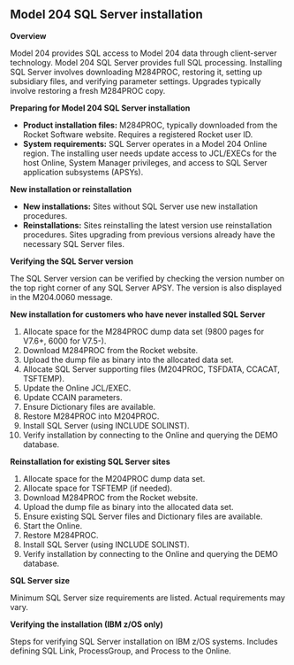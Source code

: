 ## Model 204 SQL Server installation

**Overview**

Model 204 provides SQL access to Model 204 data through client-server technology.  Model 204 SQL Server provides full SQL processing.  Installing SQL Server involves downloading M284PROC, restoring it, setting up subsidiary files, and verifying parameter settings.  Upgrades typically involve restoring a fresh M284PROC copy.

**Preparing for Model 204 SQL Server installation**

*   **Product installation files:**  M284PROC, typically downloaded from the Rocket Software website.  Requires a registered Rocket user ID.
*   **System requirements:** SQL Server operates in a Model 204 Online region.  The installing user needs update access to JCL/EXECs for the host Online, System Manager privileges, and access to SQL Server application subsystems (APSYs).

**New installation or reinstallation**

*   **New installations:** Sites without SQL Server use new installation procedures.
*   **Reinstallations:** Sites reinstalling the latest version use reinstallation procedures.  Sites upgrading from previous versions already have the necessary SQL Server files.

**Verifying the SQL Server version**

The SQL Server version can be verified by checking the version number on the top right corner of any SQL Server APSY.  The version is also displayed in the M204.0060 message.

**New installation for customers who have never installed SQL Server**

1.  Allocate space for the M284PROC dump data set (9800 pages for V7.6+, 6000 for V7.5-).
2.  Download M284PROC from the Rocket website.
3.  Upload the dump file as binary into the allocated data set.
4.  Allocate SQL Server supporting files (M204PROC, TSFDATA, CCACAT, TSFTEMP).
5.  Update the Online JCL/EXEC.
6.  Update CCAIN parameters.
7.  Ensure Dictionary files are available.
8.  Restore M284PROC into M204PROC.
9.  Install SQL Server (using INCLUDE SOLINST).
10. Verify installation by connecting to the Online and querying the DEMO database.

**Reinstallation for existing SQL Server sites**

1.  Allocate space for the M204PROC dump data set.
2.  Allocate space for TSFTEMP (if needed).
3.  Download M284PROC from the Rocket website.
4.  Upload the dump file as binary into the allocated data set.
5.  Ensure existing SQL Server files and Dictionary files are available.
6.  Start the Online.
7.  Restore M284PROC.
8.  Install SQL Server (using INCLUDE SOLINST).
9.  Verify installation by connecting to the Online and querying the DEMO database.

**SQL Server size**

Minimum SQL Server size requirements are listed.  Actual requirements may vary.

**Verifying the installation (IBM z/OS only)**

Steps for verifying SQL Server installation on IBM z/OS systems.  Includes defining SQL Link, ProcessGroup, and Process to the Online.
